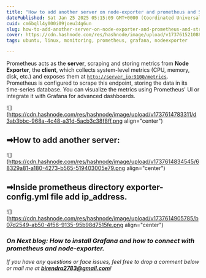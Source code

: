 ```yaml
---
title: "How to add another server on node-exporter and prometheus and Structure.🚀"
datePublished: Sat Jan 25 2025 05:15:09 GMT+0000 (Coordinated Universal Time)
cuid: cm6bqll4y000i09joeu34g6un
slug: how-to-add-another-server-on-node-exporter-and-prometheus-and-structure
cover: https://cdn.hashnode.com/res/hashnode/image/upload/v1737615210889/99b2defb-0cc4-4706-a89a-081695cfa141.jpeg
tags: ubuntu, linux, monitoring, prometheus, grafana, nodeexporter

---
```


Prometheus acts as the **server**, scraping and storing metrics from **Node Exporter**, the **client**, which collects system-level metrics (CPU, memory, disk, etc.) and exposes them at [`http://server_ip:9100/metrics`](http://server_ip:9100/metrics). Prometheus is configured to scrape this endpoint, storing the data in its time-series database. You can visualize the metrics using Prometheus' UI or integrate it with Grafana for advanced dashboards.

![](https://cdn.hashnode.com/res/hashnode/image/upload/v1737614783311/d3ab3bbc-968a-4c48-a31d-5acb3c38f8ff.png align="center")

## ➡How to add another server:

![](https://cdn.hashnode.com/res/hashnode/image/upload/v1737614834545/68329a81-a180-4273-b565-519403005e79.png align="center")

## ➡**Inside prometheus directory exporter-config.yml file add ip\_address.**

![](https://cdn.hashnode.com/res/hashnode/image/upload/v1737614905785/b07d2549-ab50-4f56-9135-95b98d7515fe.png align="center")

### *On Next blog: How to install Grafana and how to connect with prometheus and node-exporter.*

*If you have any questions or face issues, feel free to drop a comment below or mail me at* [***birendra2783@gmail.com***](mailto:birendra2783@gmail.com)*!*